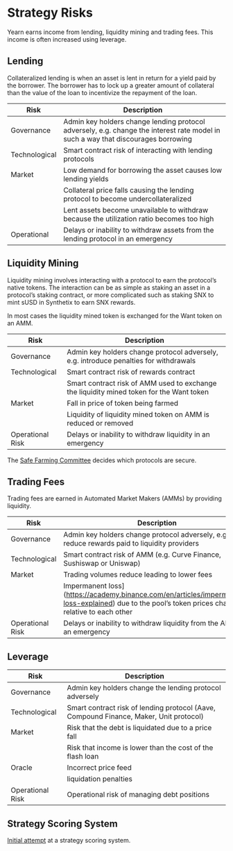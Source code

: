# Strategy Risks

Yearn earns income from lending, liquidity mining and trading fees. This income is often increased using leverage.

## Lending

Collateralized lending is when an asset is lent in return for a yield paid by the borrower. The borrower has to lock up a greater amount of collateral than the value of the loan to incentivize the repayment of the loan.

|Risk|Description|
|----|-----------|
|Governance|Admin key holders change lending protocol adversely, e.g. change the interest rate model in such a way that discourages borrowing|
|Technological|Smart contract risk of interacting with lending protocols|
|Market|Low demand for borrowing the asset causes low lending yields|
||Collateral price falls causing the lending protocol to become undercollateralized |
||Lent assets become unavailable to withdraw because the utilization ratio becomes too high|
|Operational|Delays or inability to withdraw assets from the lending protocol in an emergency|

## Liquidity Mining

Liquidity mining involves interacting with a protocol to earn the protocol’s native tokens. The interaction can be as simple as staking an asset in a protocol’s staking contract, or more complicated such as staking SNX to mint sUSD in Synthetix to earn SNX rewards.

In most cases the liquidity mined token is exchanged for the Want token on an AMM.


|Risk|Description|
|----|-----------|
|Governance|Admin key holders change protocol adversely, e.g. introduce penalties for withdrawals|
|Technological|Smart contract risk of rewards contract|
||Smart contract risk of AMM used to exchange the liquidity mined token for the Want token|
|Market|Fall in price of token being farmed|
||Liquidity of liquidity mined token on AMM is reduced or removed|
|Operational Risk|Delays or inability to withdraw liquidity in an emergency|

The [Safe Farming Committee](https://gov.yearn.finance/t/introducing-yearn-safe-farming-committee/10533) decides which protocols are secure.

## Trading Fees

Trading fees are earned in Automated Market Makers (AMMs) by providing liquidity.


|Risk|Description|
|----|-----------|
|Governance|Admin key holders change protocol adversely, e.g. reduce rewards paid to liquidity providers|
|Technological|Smart contract risk of AMM (e.g. Curve Finance, Sushiswap or Uniswap)|
|Market|Trading volumes reduce leading to lower fees|
||Impermanent loss](https://academy.binance.com/en/articles/impermanent-loss-explained) due to the pool’s token prices changing relative to each other|
|Operational Risk|Delays or inability to withdraw liquidity from the AMM in an emergency|

## Leverage

|Risk|Description|
|----|-----------|
|Governance|Admin key holders change the lending protocol adversely|
|Technological|Smart contract risk of lending protocol (Aave, Compound Finance, Maker, Unit protocol)|
|Market|Risk that the debt is liquidated due to a price fall|
||Risk that income is lower than the cost of the flash loan|
|Oracle|Incorrect price feed|
||liquidation penalties|
|Operational Risk|Operational risk of managing debt positions|


## Strategy Scoring System

[Initial attempt](https://docs.google.com/document/d/18M2eJNsshKJlIAD_dSVGfMvTkIgZYJzXjT538QSmALo/edit?usp=sharing) at a strategy scoring system.